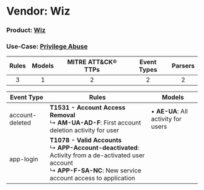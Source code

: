 Vendor: Wiz
===========
### Product: [Wiz](../ds_wiz_wiz.md)
### Use-Case: [Privilege Abuse](../../../../UseCases/uc_privilege_abuse.md)

| Rules | Models | MITRE ATT&CK® TTPs | Event Types | Parsers |
|:-----:|:------:|:------------------:|:-----------:|:-------:|
|   3   |   1    |         2          |      2      |    2    |

| Event Type      | Rules    | Models    |
| ---- | ---- | ---- |
| account-deleted | <b>T1531 - Account Access Removal</b><br> ↳ <b>AM-UA-AD-F</b>: First account deletion activity for user    |  • <b>AE-UA</b>: All activity for users |
| app-login       | <b>T1078 - Valid Accounts</b><br> ↳ <b>APP-Account-deactivated</b>: Activity from a de-activated user account<br> ↳ <b>APP-F-SA-NC</b>: New service account access to application |    |